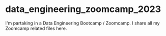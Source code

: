 # data_engineering_zoomcamp_2023
I'm partaking in a Data Engineering Bootcamp / Zoomcamp. I share all my Zoomcamp related files here.
